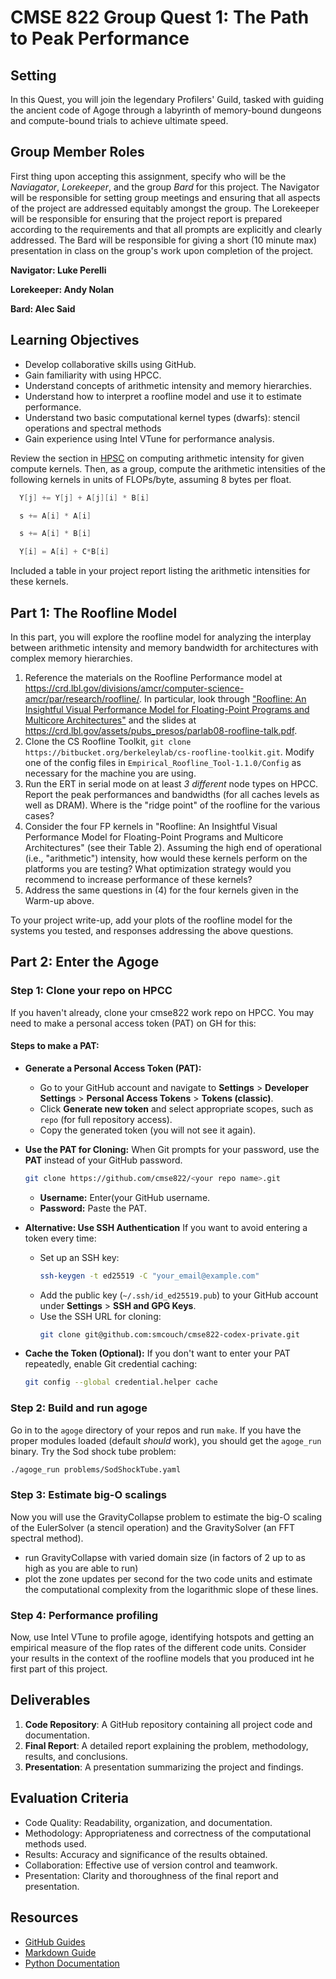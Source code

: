 # CMSE 822 Group Quest 1: The Path to Peak Performance

## Setting

In this Quest, you will join the legendary Profilers' Guild, tasked with guiding the ancient code of Agoge through a labyrinth of memory-bound dungeons and compute-bound trials to achieve ultimate speed.

## Group Member Roles

First thing upon accepting this assignment, specify who will be the _Naviagator_, _Lorekeeper_, and the group _Bard_ for this project. The Navigator will be responsible for setting group meetings and ensuring that all aspects of the project are addressed equitably amongst the group. The Lorekeeper will be responsible for ensuring that the project report is prepared according to the requirements and that all prompts are explicitly and clearly addressed. The Bard will be responsible for giving a short (10 minute max) presentation in class on the group's work upon completion of the project.


**Navigator: Luke Perelli** 

**Lorekeeper: Andy Nolan** 

**Bard: Alec Said**  

## Learning Objectives

- Develop collaborative skills using GitHub.
- Gain familiarity with using HPCC.
- Understand concepts of arithmetic intensity and memory hierarchies. 
- Understand how to interpret a roofline model and use it to estimate performance.
- Understand two basic computational kernel types (dwarfs): stencil operations and spectral methods
- Gain experience using Intel VTune for performance analysis.

Review the section in [HPSC](https://cmse822.github.io/assets/EijkhoutIntroToHPC2020.pdf) on computing arithmetic intensity for given compute kernels. 
Then, as a group, compute the arithmetic intensities of the following kernels in units of FLOPs/byte, assuming 8 bytes per float.

```C
  Y[j] += Y[j] + A[j][i] * B[i]
```

```C
  s += A[i] * A[i]
```

```C
  s += A[i] * B[i]
```

```C
  Y[i] = A[i] + C*B[i]
```

Included a table in your project report listing the arithmetic intensities for these kernels.

## Part 1: The Roofline Model 

In this part, you will explore the roofline model for analyzing the interplay between arithmetic intensity and memory bandwidth for architectures with complex memory hierarchies. 

1. Reference the materials on the Roofline Performance model at <https://crd.lbl.gov/divisions/amcr/computer-science-amcr/par/research/roofline/>. In particular, look through ["Roofline: An Insightful Visual Performance Model for Floating-Point Programs and Multicore Architectures"](https://www2.eecs.berkeley.edu/Pubs/TechRpts/2008/EECS-2008-134.pdf) and the slides at <https://crd.lbl.gov/assets/pubs_presos/parlab08-roofline-talk.pdf>.
2. Clone the CS Roofline Toolkit, `git clone https://bitbucket.org/berkeleylab/cs-roofline-toolkit.git`. Modify one of the config files in `Empirical_Roofline_Tool-1.1.0/Config` as necessary for the machine you are using.
3. Run the ERT in serial mode on at least _3 different_ node types on HPCC. Report the peak performances and bandwidths (for all caches levels as well as DRAM). Where is the "ridge point" of the roofline for the various cases?
4. Consider the four FP kernels in "Roofline: An Insightful Visual Performance Model for Floating-Point Programs and Multicore Architectures" (see their Table 2). Assuming the high end of operational (i.e., "arithmetic") intensity, how would these kernels perform on the platforms you are testing? What optimization strategy would you recommend to increase performance of these kernels?
5. Address the same questions in (4) for the four kernels given in the Warm-up above. 

To your project write-up, add your plots of the roofline model for the systems you tested, and responses addressing the above questions. 

## Part 2: Enter the Agoge 

### Step 1: Clone your repo on HPCC 

If you haven't already, clone your cmse822 work repo on HPCC. You may need to make a personal access token (PAT) on GH for this:

#### Steps to make a PAT:

- **Generate a Personal Access Token (PAT):**
   - Go to your GitHub account and navigate to **Settings** > **Developer Settings** > **Personal Access Tokens** > **Tokens (classic)**.
   - Click **Generate new token** and select appropriate scopes, such as `repo` (for full repository access).
   - Copy the generated token (you will not see it again).

- **Use the PAT for Cloning:**
   When Git prompts for your password, use the **PAT** instead of your GitHub password.

   ```bash
   git clone https://github.com/cmse822/<your repo name>.git
   ```

   - **Username:** Enter(your GitHub username.
   - **Password:** Paste the PAT.

- **Alternative: Use SSH Authentication**
   If you want to avoid entering a token every time:
   - Set up an SSH key:
     ```bash
     ssh-keygen -t ed25519 -C "your_email@example.com"
     ```
   - Add the public key (`~/.ssh/id_ed25519.pub`) to your GitHub account under **Settings** > **SSH and GPG Keys**.
   - Use the SSH URL for cloning:
     ```bash
     git clone git@github.com:smcouch/cmse822-codex-private.git
     ```

- **Cache the Token (Optional):**
   If you don't want to enter your PAT repeatedly, enable Git credential caching:
   ```bash
   git config --global credential.helper cache
   ```

### Step 2: Build and run agoge 

Go in to the `agoge` directory of your repos and run `make`. If you have the proper modules loaded (default _should_ work), you should get the `agoge_run` binary. Try the Sod shock tube problem:
```bash
./agoge_run problems/SodShockTube.yaml 
```

### Step 3: Estimate big-O scalings

Now you will use the GravityCollapse problem to estimate the big-O scaling of the EulerSolver (a stencil operation) and the GravitySolver (an FFT spectral method). 

- run GravityCollapse with varied domain size (in factors of 2 up to as high as you are able to run)
- plot the zone updates per second for the two code units and estimate the computational complexity from the logarithmic slope of these lines. 

### Step 4: Performance profiling

Now, use Intel VTune to profile agoge, identifying hotspots and getting an empirical measure of the flop rates of the different code units. Consider your results in the context of the roofline models that you produced int he first part of this project.

## Deliverables

1. **Code Repository**: A GitHub repository containing all project code and documentation.
2. **Final Report**: A detailed report explaining the problem, methodology, results, and conclusions.
3. **Presentation**: A presentation summarizing the project and findings.

## Evaluation Criteria

- Code Quality: Readability, organization, and documentation.
- Methodology: Appropriateness and correctness of the computational methods used.
- Results: Accuracy and significance of the results obtained.
- Collaboration: Effective use of version control and teamwork.
- Presentation: Clarity and thoroughness of the final report and presentation.


## Resources

- [GitHub Guides](https://guides.github.com/)
- [Markdown Guide](https://www.markdownguide.org/)
- [Python Documentation](https://docs.python.org/3/)
